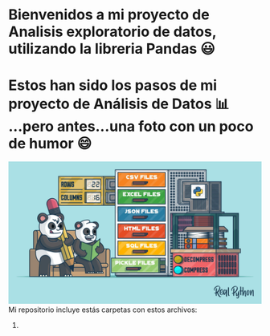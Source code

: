 # Bienvenidos a mi proyecto de Analisis exploratorio de datos, utilizando la libreria Pandas 😃
# Estos han sido los pasos de mi proyecto de Análisis de Datos 📊 ...pero antes...una foto con un poco de humor 😄
![Imagen graciosa](Pandas.jpg)
Mi repositorio incluye estás carpetas con estos archivos:

1. 
